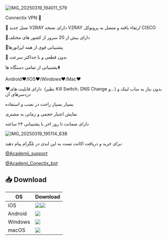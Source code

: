 ![IMG_20250319_194011_579](https://github.com/user-attachments/assets/9c709287-c0ea-45d4-bbcb-7a02bee99f91)



Connectix VPN 🌟


🔸 نسل جدید V2RAY دارای نسخه V2RAY ارتقاء یافته و متصل به پروتوکل CISCO

📍دارای بیش از 20 سرور از کشور های مختلف

🔴پشتیبانی قوی از همه اپراتورها

🔘 بدون قطعی و با حداکثر سرعت

پشتیبانی از تمامی دستگاه ها⬇️

Android❤️/IOS❤️/Windows❤️/Mac❤️

❤️دارای قابلیت های  (نظیر Kill Switch، DNS Change و...)
 بدون نیاز به ساب لینک و دردسرهای آن

بسیار بسیار راحت در نصب و استفاده

نمایش اعتبار حجمی و زمانی به مشتری

دارای ضمانت تا روز اخر با پشتیبانی ۲۴ ساعته

![IMG_20250319_195114_638](https://github.com/user-attachments/assets/b7231b31-9853-4a48-97eb-a4867aa852b5)



برای خرید و دریافت اکانت تست به این ایدی در تلگرام پیام دهید:

[@Academii_support](https://t.me/Academii_support)

[@Academi_Conectix_bot](https://t.me/Academi_Conectix_bot)

## 📥 Download 


  <div class="table-container">
        <table class="small-table">
            <thead>                        
            <th>OS</th>
            <th>Download</th>
             </tr>
            </thead>
            <tbody>
                <tr>      
        <td>iOS</td>
            <td>
                <a href="https://apps.apple.com/us/app/testflight/id899247664"><img src="https://img.shields.io/badge/Connectix-TestFlight-EE82EE.svg?logo=ios"></a
               <a href="https://testflight.apple.com/join/FQkEGDfX"><img src="https://img.shields.io/badge/Connectix-Download-blue.svg?logo=ios"></a>
            </td>
        </tr>
        <tr>
        <td>Android</td>
            <td>
                <a href="https://apps.irancdn.org/android/connectix-2.3.3-v8a.apk"><img src="https://img.shields.io/badge/SurfShark-APK-00FA9A.svg?logo=android"></a><br>                              
            </td>
        </tr>
        <tr>
            <td>Windows</td>
            <td>
                <a href="https://apps.irancdn.org/windows/Connectix-2.3.2.zip"><img src="https://img.shields.io/badge/Connectix-Zip-C71585.svg?logo=Gitforwindows"></a><br>               
            </td>
        </tr>
        <tr>
            <td>macOS</td>
            <td>
                <a href="https://apps.irancdn.org/mac/Connectix-2.3.2.zip"><img src="https://img.shields.io/badge/Connectix-Zip-32CD32.svg?logo=apple"></a><br>                                        
            </td>
        </tr>
    </tbody>
</table>

</div>

